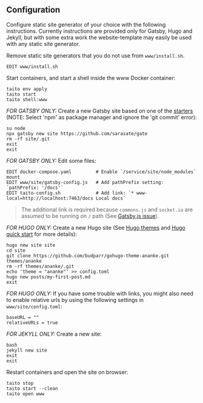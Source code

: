## Configuration

Configure static site generator of your choice with the following instructions. Currently instructions are provided only for Gatsby, Hugo and Jekyll, but with some extra work the website-template may easily be used with any static site generator.

Remove static site generators that you do not use from `www/install.sh`.

    EDIT www/install.sh

Start containers, and start a shell inside the www Docker container:

    taito env apply
    taito start
    taito shell:www

*FOR GATSBY ONLY:* Create a new Gatsby site based on one of the [starters](https://www.gatsbyjs.org/starters?v=2) (NOTE: Select 'npm' as package manager and ignore the 'git commit' error):

    su node
    npx gatsby new site https://github.com/sarasate/gate
    rm -rf site/.git
    exit
    exit

*FOR GATSBY ONLY:* Edit some files:

    EDIT docker-compose.yaml         # Enable `/service/site/node_modules` mount
    EDIT www/site/gatsby-config.js   # Add pathPrefix setting: `pathPrefix: '/docs'`
    EDIT taito-config.sh             # Add link: `* www-local=http://localhost:7463/docs Local docs`

> The additional link is required because `commons.js` and `socket.io` are assumed to be running on `/` path (See [Gatsby.js issue](https://github.com/gatsbyjs/gatsby/issues/3721)).

*FOR HUGO ONLY:* Create a new Hugo site (See [Hugo themes](https://themes.gohugo.io/) and [Hugo quick start](https://gohugo.io/getting-started/quick-start/) for more details):

    hugo new site site
    cd site
    git clone https://github.com/budparr/gohugo-theme-ananke.git themes/ananke
    rm -rf themes/ananke/.git
    echo 'theme = "ananke"' >> config.toml
    hugo new posts/my-first-post.md
    exit

*FOR HUGO ONLY:* If you have some trouble with links, you might also need to enable relative urls by using the following settings in `www/site/config.toml`:

    baseURL = ""
    relativeURLs = true

*FOR JEKYLL ONLY:* Create a new site:

    bash
    jekyll new site
    exit
    exit

Restart containers and open the site on browser:

    taito stop
    taito start --clean
    taito open www
